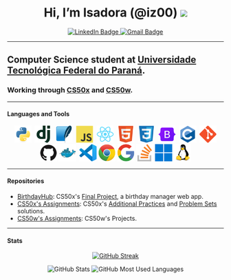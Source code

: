 <div align="center">

  <h1>
	  Hi, I’m Isadora (@iz00)
	  <img src="https://media.giphy.com/media/hvRJCLFzcasrR4ia7z/giphy.gif" width="30px"/>
	</h1>

  <a href="https://www.linkedin.com/in/isadora-conti-sostisso/">
	  <img src="https://img.shields.io/badge/LinkedIn-blue?style=for-the-badge&logo=linkedin&logoColor=white" alt="LinkedIn Badge"/>
	</a>
	<a href="mailto:isadoracontsost@gmail.com">
  <img src="https://img.shields.io/badge/Gmail-red?logo=gmail&logoColor=white&style=for-the-badge" alt="Gmail Badge"/>
	</a>

</div>

<hr>

## Computer Science student at [Universidade Tecnológica Federal do Paraná](https://www.utfpr.edu.br/).
### Working through [CS50x](https://cs50.harvard.edu/x/) and [CS50w](https://cs50.harvard.edu/web/2020/).

<hr>

#### Languages and Tools
<div align="center">

  <img src="https://github.com/devicons/devicon/blob/master/icons/python/python-original.svg"  title="Python" alt="Python" width="40" height="40"/>&nbsp;
  <img src="https://github.com/devicons/devicon/blob/master/icons/django/django-plain.svg"  title="Django" alt="Django" width="40" height="40"/>&nbsp;
  <img src="https://github.com/devicons/devicon/blob/master/icons/sqlite/sqlite-original.svg"  title="SQLite" alt="SQLite" width="40" height="40"/>&nbsp;
	<img src="https://github.com/devicons/devicon/blob/master/icons/javascript/javascript-original.svg" title="JavaScript" alt="JavaScript" width="40" height="40"/>&nbsp;
	<img src="https://github.com/devicons/devicon/blob/master/icons/react/react-original.svg" title="React" alt="React" width="40" height="40"/>&nbsp;
	<img src="https://github.com/devicons/devicon/blob/master/icons/html5/html5-original.svg" title="HTML5" alt="HTML" width="40" height="40"/>&nbsp;
	<img src="https://github.com/devicons/devicon/blob/master/icons/css3/css3-original.svg"  title="CSS3" alt="CSS" width="40" height="40"/>&nbsp;
	<img src="https://github.com/devicons/devicon/blob/master/icons/bootstrap/bootstrap-original.svg" title="Bootstrap" alt="Bootstrap" width="40" height="40"/>&nbsp;
	<img src="https://github.com/devicons/devicon/blob/master/icons/c/c-original.svg" title="C" alt="C" width="40" height="40"/>&nbsp;
	<img src="https://github.com/devicons/devicon/blob/master/icons/git/git-original.svg" title="Git" alt="Git" width="40" height="40"/>
	<img src="https://github.com/devicons/devicon/blob/master/icons/github/github-original.svg" title="GitHub" alt="GitHub" width="40" height="40"/>
	<img src="https://github.com/devicons/devicon/blob/master/icons/docker/docker-original.svg"  title="Docker" alt="Docker" width="40" height="40"/>&nbsp;
	<img src="https://github.com/devicons/devicon/blob/master/icons/vscode/vscode-original.svg" title="VSCode" alt="VSCode" width="40" height="40"/>
	<img src="https://github.com/devicons/devicon/blob/master/icons/chrome/chrome-original.svg" title="Chrome" alt="Chrome" width="40" height="40"/>
	<img src="https://github.com/devicons/devicon/blob/master/icons/google/google-original.svg" title="Google" alt="Google" width="40" height="40"/>
	<img src="https://github.com/devicons/devicon/blob/master/icons/stackoverflow/stackoverflow-original.svg" title="StackOverflow" alt="StackOverflow" width="40" height="40"/>
	<img src="https://github.com/devicons/devicon/blob/master/icons/windows11/windows11-original.svg" title="Windows" alt="Windows" width="40" height="40"/>
	<img src="https://github.com/devicons/devicon/blob/master/icons/linux/linux-original.svg" title="Linux" alt="Linux" width="40" height="40"/>

</div>

<hr>

#### Repositories
- [BirthdayHub](https://github.com/iz00/birthday-hub): CS50x's [Final Project](https://cs50.harvard.edu/x/project/), a birthday manager web app.
- [CS50x's Assignments](https://github.com/iz00/CS50x): CS50x's [Additional Practices](https://cs50.harvard.edu/x/practice/) and [Problem Sets](https://cs50.harvard.edu/x/syllabus/#problem-sets) solutions.
- [CS50w's Assignments](https://github.com/iz00/CS50w): CS50w's Projects.

<hr>

#### Stats

<div align="center">

  <a href="https://git.io/streak-stats"><img src="https://streak-stats.demolab.com?user=iz00&theme=react&border_radius=6.4&date_format=j%20M%5B%20Y%5D" alt="GitHub Streak" /></a>

  <img src="https://github-readme-stats.vercel.app/api?username=iz00&show_icons=true&theme=react&include_all_commits=true" alt="GitHub Stats" height="180em" />
  <img src="https://github-readme-stats.vercel.app/api/top-langs/?username=iz00&layout=compact&langs_count=16&theme=react" alt="GitHub Most Used Languages" height="180em" />

</div>
